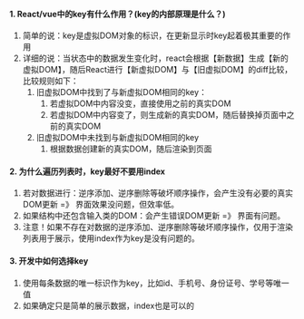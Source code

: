 #### 1. React/vue中的key有什么作用？(key的内部原理是什么？)

1. 简单的说：key是虚拟DOM对象的标识，在更新显示时key起着极其重要的作用
2. 详细的说：当状态中的数据发生变化时，react会根据【新数据】生成【新的虚拟DOM】，随后React进行【新虚拟DOM】与【旧虚拟DOM】的diff比较，比较规则如下：
   1. 旧虚拟DOM中找到了与新虚拟DOM相同的key：
      1. 若虚拟DOM中内容没变，直接使用之前的真实DOM
      2. 若虚拟DOM中内容变了，则生成新的真实DOM，随后替换掉页面中之前的真实DOM
   2. 旧虚拟DOM中未找到与新虚拟DOM相同的key
      1. 根据数据创建新的真实DOM，随后渲染到页面



#### 2. 为什么遍历列表时，key最好不要用index

1. 若对数据进行：逆序添加、逆序删除等破坏顺序操作，会产生没有必要的真实DOM更新 =》 界面效果没问题，但效率低。
2. 如果结构中还包含输入类的DOM：会产生错误DOM更新 =》 界面有问题。
3. 注意！如果不存在对数据的逆序添加、逆序删除等破坏顺序操作，仅用于渲染列表用于展示，使用index作为key是没有问题的。



#### 3. 开发中如何选择key

1. 使用每条数据的唯一标识作为key，比如id、手机号、身份证号、学号等唯一值
1. 如果确定只是简单的展示数据，index也是可以的